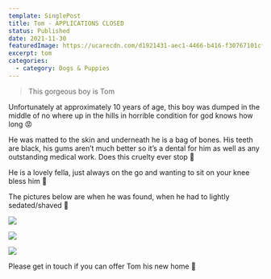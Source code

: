```yaml
---
template: SinglePost
title: Tom - APPLICATIONS CLOSED
status: Published
date: 2021-11-30
featuredImage: https://ucarecdn.com/d1921431-aec1-4466-b416-f30767101cf3/-/crop/489x416/0,163/-/preview/
excerpt: tom
categories:
  - category: Dogs & Puppies
---
```

> This gorgeous boy is Tom

Unfortunately at approximately 10 years of age, this boy was dumped in the middle of no where up in the hills in horrible condition for god knows how long 😡

He was matted to the skin and underneath he is a bag of bones. His teeth are black, his gums aren’t much better so it’s a dental for him as well as any outstanding medical work. Does this cruelty ever stop 🥺

He is a lovely fella, just always on the go and wanting to sit on your knee bless him 🥰

The pictures below are when he was found, when he had to lightly sedated/shaved 🥺

![](https://ucarecdn.com/1404c6c9-0404-4656-825c-78f9066d8a36/)

![](https://ucarecdn.com/1bcbbf59-03d2-4eed-8740-79ac7e0be72c/)

![](https://ucarecdn.com/281e13a6-26ff-4c71-97b6-44270d3267f4/)

Please get in touch if you can offer Tom his new home 🖤
